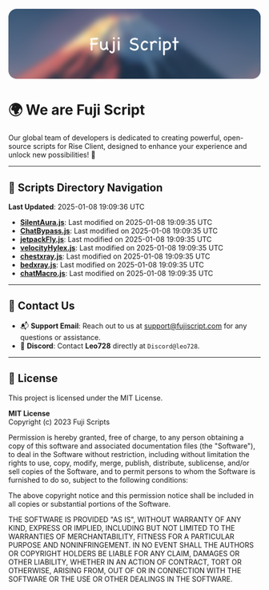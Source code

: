 ![Banner](.github/b.webp)

# 🌍 **We are Fuji Script**

Our global team of developers is dedicated to creating powerful, open-source scripts for Rise Client, designed to enhance your experience and unlock new possibilities! 🌟

---
<!-- SCRIPTS_NAVIGATION_START -->
## 📂 **Scripts Directory Navigation**

**Last Updated**: 2025-01-08 19:09:36 UTC

- **[SilentAura.js](scripts/SilentAura.js)**: Last modified on 2025-01-08 19:09:35 UTC
- **[ChatBypass.js](scripts/ChatBypass.js)**: Last modified on 2025-01-08 19:09:35 UTC
- **[jetpackFly.js](scripts/jetpackFly.js)**: Last modified on 2025-01-08 19:09:35 UTC
- **[velocityHylex.js](scripts/velocityHylex.js)**: Last modified on 2025-01-08 19:09:35 UTC
- **[chestxray.js](scripts/chestxray.js)**: Last modified on 2025-01-08 19:09:35 UTC
- **[bedxray.js](scripts/bedxray.js)**: Last modified on 2025-01-08 19:09:35 UTC
- **[chatMacro.js](scripts/chatMacro.js)**: Last modified on 2025-01-08 19:09:35 UTC

<!-- SCRIPTS_NAVIGATION_END -->

---

## 💬 **Contact Us**  
- 📬 **Support Email**: Reach out to us at [support@fujiscript.com](mailto:support@fujiscript.com) for any questions or assistance.  
- 💬 **Discord**: Contact **Leo728** directly at `Discord@leo728`.

---

## 📜 **License**

This project is licensed under the MIT License.  

**MIT License**  
Copyright (c) 2023 Fuji Scripts  

Permission is hereby granted, free of charge, to any person obtaining a copy of this software and associated documentation files (the "Software"), to deal in the Software without restriction, including without limitation the rights to use, copy, modify, merge, publish, distribute, sublicense, and/or sell copies of the Software, and to permit persons to whom the Software is furnished to do so, subject to the following conditions:  

The above copyright notice and this permission notice shall be included in all copies or substantial portions of the Software.  

THE SOFTWARE IS PROVIDED "AS IS", WITHOUT WARRANTY OF ANY KIND, EXPRESS OR IMPLIED, INCLUDING BUT NOT LIMITED TO THE WARRANTIES OF MERCHANTABILITY, FITNESS FOR A PARTICULAR PURPOSE AND NONINFRINGEMENT. IN NO EVENT SHALL THE AUTHORS OR COPYRIGHT HOLDERS BE LIABLE FOR ANY CLAIM, DAMAGES OR OTHER LIABILITY, WHETHER IN AN ACTION OF CONTRACT, TORT OR OTHERWISE, ARISING FROM, OUT OF OR IN CONNECTION WITH THE SOFTWARE OR THE USE OR OTHER DEALINGS IN THE SOFTWARE.  
